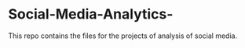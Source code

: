 # Social-Media-Analytics-
This repo contains the files for the projects of analysis of social media.



